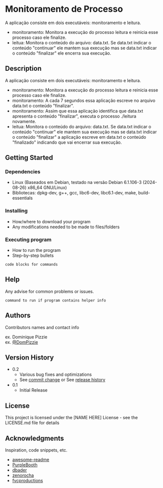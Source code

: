 # Monitoramento de Processo

A aplicação consiste em dois executáveis: monitoramento e leitura.
- monitoramento: Monitora a execução do processo leitura e reinicia esse processo caso ele finalize.
- leitua: Monitora o conteúdo do arquivo: data.txt. Se data.txt indicar o conteúdo "continuar" ele mantem sua execução mas se data.txt indicar o conteúdo "finalizar" ele encerra sua execução.

## Description

A aplicação consiste em dois executáveis: monitoramento e leitura.
- monitoramento: Monitora a execução do processo leitura e reinicia esse processo caso ele finalize.
- monitoramento: A cada 7 segundos essa aplicação escreve no arquivo data.txt o conteúdo "finalizar".
- monitoramento: Assim que essa aplicação identifica que data.txt apresenta o conteúdo "finalizar", executa o processo ./leitura novamente.
- leitua: Monitora o conteúdo do arquivo: data.txt. Se data.txt indicar o conteúdo "continuar" ele mantem sua execução mas se data.txt indicar o conteúdo "finalizar" a aplicação escreve em data.txt o conteúdo "finalizado" indicando que vai encerrar sua execução.

## Getting Started

### Dependencies

* Linux (Baseados em Debian, testado na versão Debian 6.1.106-3 (2024-08-26) x86_64 GNU/Linux)
* Bibliotecas: dpkg-dev, g++, gcc, libc6-dev, libc6.1-dev, make, build-essentials


### Installing

* How/where to download your program
* Any modifications needed to be made to files/folders

### Executing program

* How to run the program
* Step-by-step bullets
```
code blocks for commands
```

## Help

Any advise for common problems or issues.
```
command to run if program contains helper info
```

## Authors

Contributors names and contact info

ex. Dominique Pizzie  
ex. [@DomPizzie](https://twitter.com/dompizzie)

## Version History

* 0.2
    * Various bug fixes and optimizations
    * See [commit change]() or See [release history]()
* 0.1
    * Initial Release

## License

This project is licensed under the [NAME HERE] License - see the LICENSE.md file for details

## Acknowledgments

Inspiration, code snippets, etc.
* [awesome-readme](https://github.com/matiassingers/awesome-readme)
* [PurpleBooth](https://gist.github.com/PurpleBooth/109311bb0361f32d87a2)
* [dbader](https://github.com/dbader/readme-template)
* [zenorocha](https://gist.github.com/zenorocha/4526327)
* [fvcproductions](https://gist.github.com/fvcproductions/1bfc2d4aecb01a834b46)
